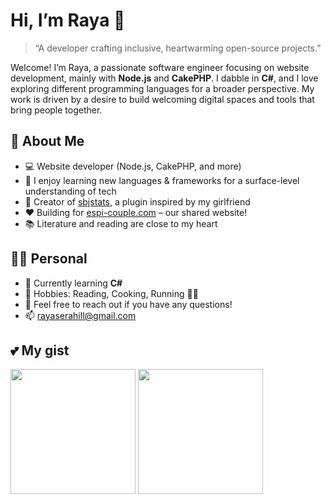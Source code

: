 # Hi, I’m Raya 👋

> “A developer crafting inclusive, heartwarming open-source projects.”

Welcome! I’m Raya, a passionate software engineer focusing on website development, mainly with **Node.js** and **CakePHP**. I dabble in **C#**, and I love exploring different programming languages for a broader perspective. My work is driven by a desire to build welcoming digital spaces and tools that bring people together.

## 🌺 About Me

- 💻 Website developer (Node.js, CakePHP, and more)
- 🧩 I enjoy learning new languages & frameworks for a surface-level understanding of tech
- 🎉 Creator of [sbjstats](https://github.com/RayaEspi/sbjstats), a plugin inspired by my girlfriend
- ❤️ Building for [espi-couple.com](https://espi-couple.com/) – our shared website!
- 📚 Literature and reading are close to my heart

## 👩‍💻 Personal

- 🌱 Currently learning **C#**
- 🧡 Hobbies: Reading, Cooking, Running 🏃‍♀️
- 💬 Feel free to reach out if you have any questions!
- 📫 [rayaserahill@gmail.com](mailto:rayaserahill@gmail.com)

## 💕 My gist
<a href="https://gist.github.com/RayaEspi/b8a799a2097425189f9c2a7d802b5828"><img height=200 align="center" src="https://github-readme-stats.vercel.app/api/gist?id=b8a799a2097425189f9c2a7d802b5828&theme=omni&show_owner=false" /></a>
<a href="https://gist.github.com/RayaEspi/c189a49d7aebbaf2481b7c00f12d12d7"><img height=200 align="center" src="https://github-readme-stats.vercel.app/api/gist?id=c189a49d7aebbaf2481b7c00f12d12d7&theme=omni&show_owner=false" /></a>
